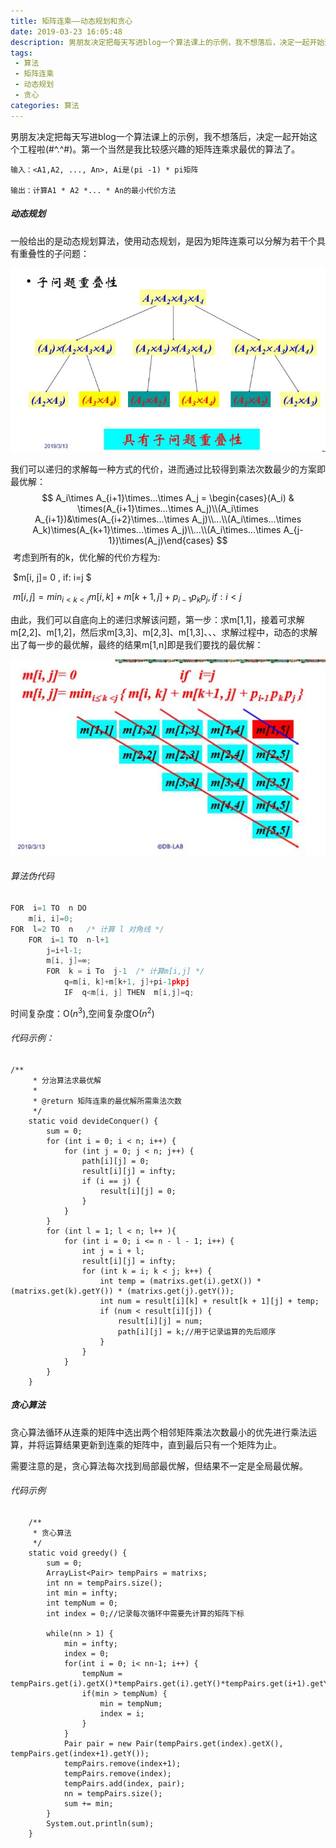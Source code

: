 ```yaml
---
title: 矩阵连乘——动态规划和贪心
date: 2019-03-23 16:05:48
description: 男朋友决定把每天写进blog一个算法课上的示例，我不想落后，决定一起开始这个工程啦(#^.^#)。第一个当然是我比较感兴趣的矩阵连乘求最优的算法了。
tags:
 - 算法
 - 矩阵连乘
 - 动态规划
 - 贪心
categories: 算法
---
```


​	男朋友决定把每天写进blog一个算法课上的示例，我不想落后，决定一起开始这个工程啦(#^.^#)。第一个当然是我比较感兴趣的矩阵连乘求最优的算法了。

```
输入：<A1,A2, ..., An>, Ai是(pi -1) * pi矩阵 

输出：计算A1 * A2 *... * An的最小代价方法
```

##### 动态规划

一般给出的是动态规划算法，使用动态规划，是因为矩阵连乘可以分解为若干个具有重叠性的子问题：

<img src="\img\算法\矩阵连乘分解图.JPG" height=40%>



​	我们可以递归的求解每一种方式的代价，进而通过比较得到乘法次数最少的方案即最优解：
$$
A_i\times A_{i+1}\times...\times A_j = \begin{cases}(A_i) & \times(A_{i+1}\times...\times A_j)\\(A_i\times A_{i+1})&\times(A_{i+2}\times...\times A_j)\\...\\(A_i\times...\times A_k)\times(A_{k+1}\times...\times A_j)\\...\\(A_i\times...\times A_{j-1})\times(A_j)\end{cases}
$$
​	考虑到所有的k，优化解的代价方程为:

​	 $m[i, j]= 0    ,         if: i=j $

​	$m[i, j]= min_{i<k<j}{ m[i, k]+m[k+1, j]+p_{i-1}p_kp_j}     ,	  if : i<j$

​	由此，我们可以自底向上的递归求解该问题，第一步：求m[1,1]，接着可求解m[2,2]、m[1,2]，然后求m[3,3]、m[2,3]、m[1,3]、、、求解过程中，动态的求解出了每一步的最优解，最终的结果m[1,n]即是我们要找的最优解：

<img src="\img\算法\矩阵连乘分析二.JPG" height=60%>

###### 算法伪代码

```c
FOR  i=1 TO  n DO
	m[i, i]=0; 
FOR  l=2 TO  n   /* 计算 l 对角线 */ 
	FOR  i=1 TO  n-l+1  
		j=i+l-1;
        m[i, j]=∞;
        FOR  k = i To  j-1  /* 计算m[i,j] */
        	q=m[i, k]+m[k+1, j]+pi-1pkpj 
        	IF  q<m[i, j] THEN  m[i,j]=q; 
```

时间复杂度：O($n^3$),空间复杂度O($n^2$)

###### 代码示例：

```
/**
	 * 分治算法求最优解
	 * 
	 * @return 矩阵连乘的最优解所需乘法次数
	 */
	static void devideConquer() {
		sum = 0;
		for (int i = 0; i < n; i++) {
			for (int j = 0; j < n; j++) {
				path[i][j] = 0;
				result[i][j] = infty;
				if (i == j) {
					result[i][j] = 0;
				}
			}
		}
		for (int l = 1; l < n; l++ ){
			for (int i = 0; i <= n - l - 1; i++) {
				int j = i + l;
				result[i][j] = infty;
				for (int k = i; k < j; k++) {
					int temp = (matrixs.get(i).getX()) * (matrixs.get(k).getY()) * (matrixs.get(j).getY());
					int num = result[i][k] + result[k + 1][j] + temp;
					if (num < result[i][j]) {
						result[i][j] = num;
						path[i][j] = k;//用于记录运算的先后顺序
					}
				}
			}
		}
	}

```



##### 贪心算法

​	贪心算法循环从连乘的矩阵中选出两个相邻矩阵乘法次数最小的优先进行乘法运算，并将运算结果更新到连乘的矩阵中，直到最后只有一个矩阵为止。

​	需要注意的是，贪心算法每次找到局部最优解，但结果不一定是全局最优解。

###### 代码示例

```
	/**
	 * 贪心算法
	 */
	static void greedy() {
		sum = 0;
		ArrayList<Pair> tempPairs = matrixs;
		int nn = tempPairs.size();
		int min = infty;
		int tempNum = 0;
		int index = 0;//记录每次循环中需要先计算的矩阵下标
		
		while(nn > 1) {
			min = infty;
			index = 0;
			for(int i = 0; i< nn-1; i++) {
				tempNum = tempPairs.get(i).getX()*tempPairs.get(i).getY()*tempPairs.get(i+1).getY();
				if(min > tempNum) {
					min = tempNum;
					index = i;
				}
			}
			Pair pair = new Pair(tempPairs.get(index).getX(), tempPairs.get(index+1).getY());
			tempPairs.remove(index+1);
			tempPairs.remove(index);
			tempPairs.add(index, pair);
			nn = tempPairs.size();
			sum += min;
		}
		System.out.println(sum);
	}
```






